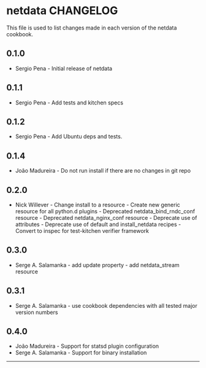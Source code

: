 # netdata CHANGELOG

This file is used to list changes made in each version of the netdata cookbook.

## 0.1.0
- Sergio Pena - Initial release of netdata

## 0.1.1
- Sergio Pena - Add tests and kitchen specs

## 0.1.2
- Sergio Pena - Add Ubuntu deps and tests.

## 0.1.4
- João Madureira - Do not run install if there are no changes in git repo

## 0.2.0
- Nick Willever - Change install to a resource
                - Create new generic resource for all python.d plugins
                - Deprecated netdata_bind_rndc_conf resource
                - Deprecated netdata_nginx_conf resource
                - Deprecate use of attributes
                - Deprecate use of default and install_netdata recipes
                - Convert to inspec for test-kitchen verifier framework

## 0.3.0
- Serge A. Salamanka - add update property
                     - add netdata_stream resource

## 0.3.1
- Serge A. Salamanka - use cookbook dependencies with all tested major version numbers

## 0.4.0
- João Madureira - Support for statsd plugin configuration
- Serge A. Salamanka - Support for binary installation

- - -

